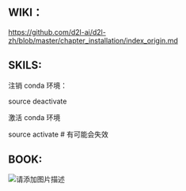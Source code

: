 ## WIKI：

https://github.com/d2l-ai/d2l-zh/blob/master/chapter_installation/index_origin.md

## SKILS:

注销 conda 环境：

source deactivate

激活 conda 环境

source activate # 有可能会失效


## BOOK:


![请添加图片描述](https://img-blog.csdnimg.cn/653e4e815f814fbaba9e8ca82dd14b22.png?x-oss-process=image/watermark,type_d3F5LXplbmhlaQ,shadow_50,text_Q1NETiBAQU1PVi1BTlVV,size_20,color_FFFFFF,t_70,g_se,x_16)

